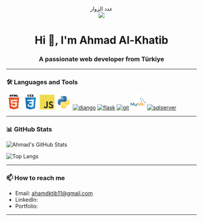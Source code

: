 <!-- الزوار -->
<p align="center">
  عدد الزوار<br>
  <img src="https://profile-counter.glitch.me/ahmadalkhatib/count.svg" />
</p>

<h1 align="center">Hi 👋, I'm Ahmad Al-Khatib</h1>
<h3 align="center">A passionate web developer from Türkiye</h3>

---

### 🛠️ Languages and Tools

<p align="left">
  <a href="https://www.w3.org/html/" target="_blank"><img src="https://raw.githubusercontent.com/devicons/devicon/master/icons/html5/html5-original-wordmark.svg" alt="html5" width="40" height="40"/></a>
  <a href="https://www.w3schools.com/css/" target="_blank"><img src="https://raw.githubusercontent.com/devicons/devicon/master/icons/css3/css3-original-wordmark.svg" alt="css3" width="40" height="40"/></a>
  <a href="https://developer.mozilla.org/en-US/docs/Web/JavaScript" target="_blank"><img src="https://raw.githubusercontent.com/devicons/devicon/master/icons/javascript/javascript-original.svg" alt="javascript" width="40" height="40"/></a>
  <a href="https://www.python.org" target="_blank"><img src="https://raw.githubusercontent.com/devicons/devicon/master/icons/python/python-original.svg" alt="python" width="40" height="40"/></a>
  <a href="https://www.djangoproject.com/" target="_blank"><img src="https://cdn.worldvectorlogo.com/logos/django.svg" alt="django" width="40" height="40"/></a>
  <a href="https://flask.palletsprojects.com/" target="_blank"><img src="https://www.vectorlogo.zone/logos/pocoo_flask/pocoo_flask-icon.svg" alt="flask" width="40" height="40"/></a>
  <a href="https://git-scm.com/" target="_blank"><img src="https://www.vectorlogo.zone/logos/git-scm/git-scm-icon.svg" alt="git" width="40" height="40"/></a>
  <a href="https://www.mysql.com/" target="_blank"><img src="https://raw.githubusercontent.com/devicons/devicon/master/icons/mysql/mysql-original-wordmark.svg" alt="mysql" width="40" height="40"/></a>
  <a href="https://www.microsoft.com/en-us/sql-server/" target="_blank"><img src="https://cdn.worldvectorlogo.com/logos/microsoft-sql-server.svg" alt="sqlserver" width="40" height="40"/></a>
</p>

---

### 📊 GitHub Stats

![Ahmad's GitHub Stats](https://github-readme-stats.vercel.app/api?username=ahmadalkhatib&bg_color=30,e96443,904e95&title_color=fff&text_color=fff)

![Top Langs](https://raw.githubusercontent.com/ahmadalkhatib/github-stats-transparent/output/generated/languages.svg)

---

### 📫 How to reach me

- Email: ahamdktib11@gmail.com
- LinkedIn:
- Portfolio: 

---

<!-- إذا كنت تريد إضافة أشياء أخرى مثل المشاريع أو التدوينات أو الكورسات التي تقدمها، أخبرني وسأضيفها لك -->
